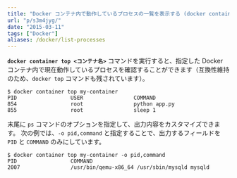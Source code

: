 ```yaml
---
title: "Docker コンテナ内で動作しているプロセスの一覧を表示する (docker container top)"
url: "p/s3m4jyg/"
date: "2015-03-11"
tags: ["Docker"]
aliases: /docker/list-processes
---
```


__`docker container top <コンテナ名>`__ コマンドを実行すると、指定した Docker コンテナ内で現在動作しているプロセスを確認することができます（互換性維持のため、`docker top` コマンドも残されています）。

```console
$ docker container top my-container
PID                 USER                COMMAND
854                 root                python app.py
855                 root                sleep 1
```

末尾に `ps` コマンドのオプションを指定して、出力内容をカスタマイズできます。
次の例では、`-o pid,command` と指定することで、出力するフィールドを `PID` と `COMMAND` のみにしています。

```console
$ docker container top my-container -o pid,command
PID                 COMMAND
2007                /usr/bin/qemu-x86_64 /usr/sbin/mysqld mysqld
```

